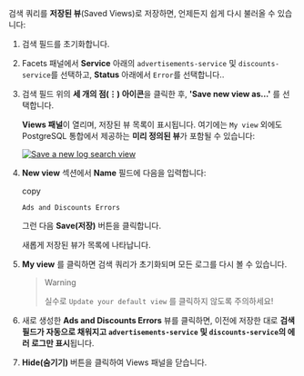 검색 쿼리를 **저장된 뷰**(Saved Views)로 저장하면, 언제든지 쉽게 다시 불러올 수 있습니다:

1. 검색 필드를 초기화합니다.
    
2. Facets 패널에서 **Service** 아래의 `advertisements-service` 및 `discounts-service`를 선택하고, **Status** 아래에서 `Error`를 선택합니다..
    
3. 검색 필드 위의 **세 개의 점(⋮) 아이콘**을 클릭한 후, **'Save new view as...'** 를 선택합니다.
    
    **Views 패널**이 열리며, 저장된 뷰 목록이 표시됩니다. 여기에는 `My view` 외에도 PostgreSQL 통합에서 제공하는 **미리 정의된 뷰**가 포함될 수 있습니다:
    
    [![Save a new log search view](https://play.instruqt.com/assets/tracks/kccv27qqpk4s/6ce9c25fd3ec61f894071ce47a462e41/assets/02-logs/save_new_view.png)](https://play.instruqt.com/assets/tracks/kccv27qqpk4s/6ce9c25fd3ec61f894071ce47a462e41/assets/02-logs/save_new_view.png)
    
4. **New view** 섹션에서 **Name** 필드에 다음을 입력합니다:
    
    copy
    
    ```
    Ads and Discounts Errors
    ```
    
    그런 다음 **Save(저장)** 버튼을 클릭합니다.
    
    새롭게 저장된 뷰가 목록에 나타납니다.
    
5. **My view** 를 클릭하면 검색 쿼리가 초기화되며 모든 로그를 다시 볼 수 있습니다.
    
    > Warning
    > 
    > 실수로 `Update your default view` 를 클릭하지 않도록 주의하세요!
    
6. 새로 생성한 **Ads and Discounts Errors** 뷰를 클릭하면, 이전에 저장한 대로 **검색 필드가 자동으로 채워지고 `advertisements-service` 및 `discounts-service`의 에러 로그만 표시**됩니다.
    
7. **Hide(숨기기)** 버튼을 클릭하여 Views 패널을 닫습니다.